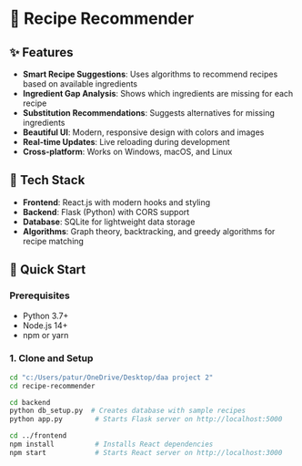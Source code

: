 # 🍳 Recipe Recommender
## ✨ Features

- **Smart Recipe Suggestions**: Uses algorithms to recommend recipes based on available ingredients
- **Ingredient Gap Analysis**: Shows which ingredients are missing for each recipe
- **Substitution Recommendations**: Suggests alternatives for missing ingredients
- **Beautiful UI**: Modern, responsive design with colors and images
- **Real-time Updates**: Live reloading during development
- **Cross-platform**: Works on Windows, macOS, and Linux

## 🧱 Tech Stack

- **Frontend**: React.js with modern hooks and styling
- **Backend**: Flask (Python) with CORS support
- **Database**: SQLite for lightweight data storage
- **Algorithms**: Graph theory, backtracking, and greedy algorithms for recipe matching

## 🚀 Quick Start

### Prerequisites
- Python 3.7+
- Node.js 14+
- npm or yarn

### 1. Clone and Setup
```bash
cd "c:/Users/patur/OneDrive/Desktop/daa project 2"
cd recipe-recommender

cd backend
python db_setup.py  # Creates database with sample recipes
python app.py        # Starts Flask server on http://localhost:5000

cd ../frontend
npm install          # Installs React dependencies
npm start            # Starts React server on http://localhost:3000


